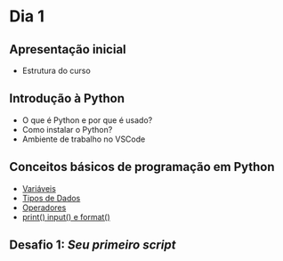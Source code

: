 # Dia 1 

## Apresentação inicial

- Estrutura do curso

## Introdução à Python

- O que é Python e por que é usado?
- Como instalar o Python?
- Ambiente de trabalho no VSCode

## Conceitos básicos de programação em Python
   
- [Variáveis](variables.py)
- [Tipos de Dados](tipos.py)
- [Operadores](fluxos.py)
- [print() input() e format()](funcoes.py)

## Desafio 1: *Seu primeiro script*


